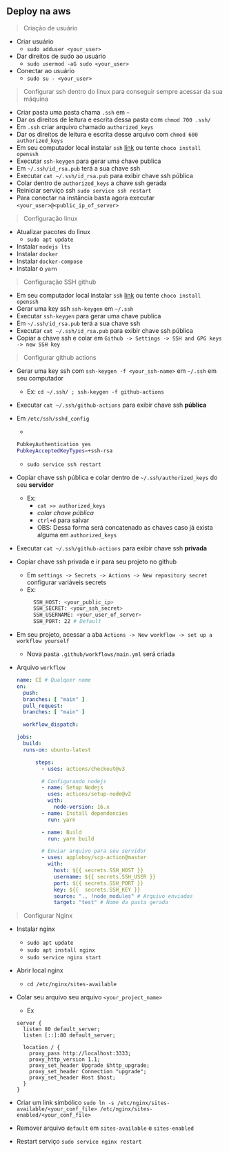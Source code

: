 ## Deploy na aws

> Criação de usuário

- Criar usuário
  - `sudo adduser <your_user>`
- Dar direitos de sudo ao usuário
  - `sudo usermod -aG sudo <your_user>`
- Conectar ao usuário
  - `sudo su - <your_user>`

> Configurar ssh dentro do linux para conseguir sempre acessar da sua máquina

- Criar pasta uma pasta chama `.ssh` em `~`
- Dar os direitos de leitura e escrita dessa pasta com `chmod 700 .ssh/`
- Em `.ssh` criar arquivo chamado `authorized_keys`
- Dar os direitos de leitura e escrita desse arquivo com `chmod 600 authorized_keys`
- Em seu computador local instalar `ssh` [link](https://slproweb.com/products/Win32OpenSSL.html) ou tente `choco install openssh`
- Executar `ssh-keygen` para gerar uma chave publica
- Em `~/.ssh/id_rsa.pub` terá a sua chave ssh
- Executar `cat ~/.ssh/id_rsa.pub` para exibir chave ssh pública
- Colar dentro de `authorized_keys` a chave ssh gerada
- Reiniciar serviço ssh `sudo service ssh restart`
- Para conectar na instância basta agora executar `<your_user>@<public_ip_of_server>`

> Configuração linux

- Atualizar pacotes do linux
  - `sudo apt update`
- Instalar `nodejs lts`
- Instalar `docker`
- Instalar `docker-compose`
- Instalar o `yarn`

> Configuração SSH github

- Em seu computador local instalar `ssh` [link](https://slproweb.com/products/Win32OpenSSL.html) ou tente `choco install openssh`
- Gerar uma key ssh `ssh-keygen` em `~/.ssh`
- Executar `ssh-keygen` para gerar uma chave publica
- Em `~/.ssh/id_rsa.pub` terá a sua chave ssh
- Executar `cat ~/.ssh/id_rsa.pub` para exibir chave ssh pública
- Copiar a chave ssh e colar em `Github -> Settings -> SSH and GPG keys -> new SSH key`

> Configurar github actions

- Gerar uma key ssh com `ssh-keygen -f <your_ssh-name>` em `~/.ssh` em seu computador
  - Ex: `cd ~/.ssh/ ; ssh-keygen -f github-actions`
- Executar `cat ~/.ssh/github-actions` para exibir chave ssh **pública**
- Em `/etc/ssh/sshd_config`

  -

  ```bash
  PubkeyAuthentication yes
  PubkeyAcceptedKeyTypes=+ssh-rsa
  ```

  - `sudo service ssh restart`

- Copiar chave ssh pública e colar dentro de `~/.ssh/authorized_keys` do seu **servidor**

  - Ex:
    - `cat >> authorized_keys`
    - _colar chave pública_
    - `ctrl+d` para salvar
    - OBS: Dessa forma será concatenado as chaves caso já exista alguma em `authorized_keys`

- Executar `cat ~/.ssh/github-actions` para exibir chave ssh **privada**
- Copiar chave ssh privada e ir para seu projeto no github

  - Em `settings -> Secrets -> Actions -> New repository secret` configurar variáveis secrets
  - Ex:
    ```bash
      SSH_HOST: <your_public_ip>
      SSH_SECRET: <your_ssh_secret>
      SSH_USERNAME: <your_user_of_server>
      SSH_PORT: 22 # Default
    ```

- Em seu projeto, acessar a aba `Actions -> New workflow -> set up a workflow yourself`
  - Nova pasta `.github/workflows/main.yml` será criada
- Arquivo `workflow`

  ```yml
  name: CI # Qualquer nome
  on:
    push:
    branches: [ "main" ]
    pull_request:
    branches: [ "main" ]

    workflow_dispatch:

  jobs:
    build:
    runs-on: ubuntu-latest

        steps:
          - uses: actions/checkout@v3

          # Configurando nodejs
          - name: Setup Nodejs
            uses: actions/setup-node@v2
            with:
              node-version: 16.x
          - name: Install dependencies
            run: yarn

          - name: Build
            run: yarn build

          # Enviar arquivo para seu servidor
          - uses: appleboy/scp-action@master
            with:
              host: ${{ secrets.SSH_HOST }}
              username: ${{ secrets.SSH_USER }}
              port: ${{ secrets.SSH_PORT }}
              key: ${{  secrets.SSH_KEY }}
              source: "., !node_modules" # Arquivo enviados
              target: "test" # Nome da pasta gerada
  ```

> Configurar Nginx

- Instalar nginx
  - `sudo apt update`
  - `sudo apt install nginx`
  - `sudo service nginx start`
- Abrir local nginx
  - `cd /etc/nginx/sites-available`
- Colar seu arquivo seu arquivo `<your_project_name>`

  - Ex

  ```nginx
  server {
    listen 80 default_server;
    listen [::]:80 default_server;

    location / {
      proxy_pass http://localhost:3333;
      proxy_http_version 1.1;
      proxy_set_header Upgrade $http_upgrade;
      proxy_set_header Connection "upgrade";
      proxy_set_header Host $host;
    }
  }
  ```

- Criar um link simbólico `sudo ln -s /etc/nginx/sites-available/<your_conf_file> /etc/nginx/sites-enabled/<your_conf_file>`
- Remover arquivo `default` em `sites-available` e `sites-enabled`
- Restart serviço `sudo service nginx restart`
